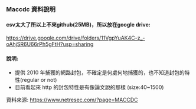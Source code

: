 ### Maccdc 資料說明

#### csv太大了所以上不來github(25MB)，所以放在google drive: 

https://drive.google.com/drive/folders/11VgpYuAK4C-z_-oAhjSR6U66rPh5gFtH?usp=sharing

#### 說明:
- 提供 2010 年捕獲的網路封包，不確定是何處何地捕獲的，也不知道封包的特性(regular or not)
- 目前看起來 http 的封包特性是有像論文說的那樣 (size:40~1500)



資料來源: https://www.netresec.com/?page=MACCDC
